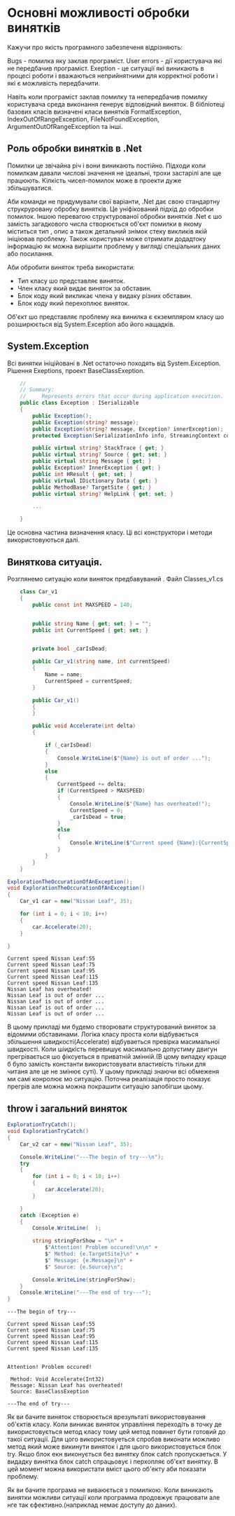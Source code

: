 # Основні можливості обробки винятків

Кажучи про якість програмного забезпеченя відрізняють:

Bugs - помилка яку заклав програміст.
User errors - дії користувача які не передбачив програміст.
Exeption - це ситуації які виникають в процесі роботи і вважаються неприйнятними для корректної роботи і які є можливість передбачити.

Навіть коли програміст заклав помилку та непередбачив помилку користувача среда виконання генерує відповідний виняток. В бібліотеці базових класів визначені класи винятків FormatException, IndexOutOfRangeException, FileNotFoundException, ArgumentOutOfRangeException та інші.

## Роль обробки винятків в .Net

Помилки це звічайна річ і вони виникають постійно. Підходи коли помилкам давали числові значення не ідеальні, трохи застарілі але ще працюють. Кілкість чисел-помилок може в проекти дуже збільшуватися.

Аби команди не придумували свої варіанти, .Net дає свою стандартну струкруровану обробку винятків. Це уніфікований підхід до обробки помилок. Iншою перевагою структурованої обробки винятків .Net є шо замість загадкового числа створюється об'єкт помилки в якому міститься тип , опис а також детальний знімок стеку викликів якій ініціював проблему. Також користувач може отримати додадтоку інформацію як можна вирішити проблему у вигляді спеціальних даних або посилання.

Аби обробити виняток треба використати:
- Тип класу шо представляє виняток.
- Член класу який видає виняток за обставин.
- Блок коду який викликає члена у видаку різних обставин.
- Блок коду який перехоплює виняток. 

Об'єкт шо представляє проблему яка винилка є єкземпляром класу шо розширюється від  System.Exception або його нащадків.

## System.Exception

Всі винятки ініційовані в .Net остаточно походять від System.Exception. Рішення Exeptions, проект BaseClassExeption.

```cs
    //
    // Summary:
    //     Represents errors that occur during application execution.
    public class Exception : ISerializable
    {
        public Exception();
        public Exception(string? message);
        public Exception(string? message, Exception? innerException);
        protected Exception(SerializationInfo info, StreamingContext context);

        public virtual string? StackTrace { get; }
        public virtual string? Source { get; set; }
        public virtual string Message { get; }
        public Exception? InnerException { get; }
        public int HResult { get; set; }
        public virtual IDictionary Data { get; }
        public MethodBase? TargetSite { get; }
        public virtual string? HelpLink { get; set; }

        ...

    }
```
Це основна частина визначення класу. Ці всі конструктори і методи використовуються далі.

## Виняткова ситуація.

Розглянемо ситуацію коли виняток предбавуваний . Файл Classes_v1.cs
```cs
    class Car_v1
    {
        public const int MAXSPEED = 140;


        public string Name { get; set; } = "";
        public int CurrentSpeed { get; set; }


        private bool _carIsDead;

        public Car_v1(string name, int currentSpeed)
        {
            Name = name;
            CurrentSpeed = currentSpeed;
        }

        public Car_v1()
        {
        }

        public void Accelerate(int delta)
        {

            if (_carIsDead)
            {
                Console.WriteLine($"{Name} is out of order ..."); 
            }
            else
            {
                CurrentSpeed += delta;
                if (CurrentSpeed > MAXSPEED)
                {
                    Console.WriteLine($"{Name} has overheated!");
                    CurrentSpeed = 0;
                    _carIsDead = true;
                }
                else
                {
                    Console.WriteLine($"Current speed {Name}:{CurrentSpeed}");
                }
            }
        }
    }
```
```cs
ExplorationTheOccurationOfAnException();
void ExplorationTheOccurationOfAnException()
{
    Car_v1 car = new("Nissan Leaf", 35);

	for (int i = 0; i < 10; i++)
	{
		car.Accelerate(20);
	}

}
```
```
Current speed Nissan Leaf:55
Current speed Nissan Leaf:75
Current speed Nissan Leaf:95
Current speed Nissan Leaf:115
Current speed Nissan Leaf:135
Nissan Leaf has overheated!
Nissan Leaf is out of order ...
Nissan Leaf is out of order ...
Nissan Leaf is out of order ...
Nissan Leaf is out of order ...
```
В цьому прикладі ми будемо створювати структурований виняток за відомими обставинами. Логіка класу проста коли відбувається збільшення швидкості(Accelerate) відбуваеться превірка масимальної швидкості. Коли шіидкість перевишує масимально допустиму двигун прегрівається шо фіксуеться в приватній змінній.(В цому випадку краще б було замість константи використовувати властивість тільки для читаня але це не змінює суті). У цьому прикладі знаючи всі обмеженя ми самі конролює мо ситуацію. Поточна реалізація просто показує прегрів але можна можна покрашити ситуацію запобігши цьому.

## throw і загальний виняток

```cs
ExplorationTryCatch();
void ExplorationTryCatch()
{
    Car_v2 car = new("Nissan Leaf", 35);

    Console.WriteLine("---The begin of try---\n");
    try
    {
        for (int i = 0; i < 10; i++)
        {
            car.Accelerate(20);
        }

    }
    catch (Exception e)
    {
        Console.WriteLine(  );

        string stringForShow = "\n" +
            $"Attention! Problem occured!\n\n" +
            $" Method: {e.TargetSite}\n" +
            $" Message: {e.Message}\n" +
            $" Source: {e.Source}\n";

        Console.WriteLine(stringForShow);
    }
    Console.WriteLine("---The end of try---");
}
```
```
---The begin of try---

Current speed Nissan Leaf:55
Current speed Nissan Leaf:75
Current speed Nissan Leaf:95
Current speed Nissan Leaf:115
Current speed Nissan Leaf:135


Attention! Problem occured!

 Method: Void Accelerate(Int32)
 Message: Nissan Leaf has overheated!
 Source: BaseClassExeption

---The end of try---
```
Як ви бачите виняток створюється врезультаті використовування об'єктів класу. Коли виникає виняток управління переходіть в точку де використовується метод класу тому цей метод повинет бути готовий до такої ситуації. Для цого використовуеться спробав виконати можливо метод який може викинути виняток і для цього використовується блок try. Якшо блок екн виконується без винятку блок catch пропускаеться. У видадку винятка блок catch спрацьовує і перхопляє об'єкт винятку. В цей момент можна використати вміст цього об'екту аби показати проблему. 

Як ви бачите програма не виваюється з помилкою. Коли виникають винятки можливи ситуації коли программа продовжує працювати але нге так єфективно.(наприклад немає доступу до даних). 







